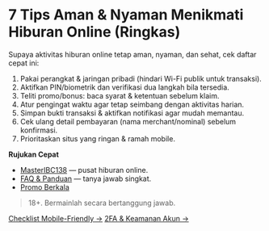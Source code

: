 # 7 Tips Aman & Nyaman Menikmati Hiburan Online (Ringkas)

Supaya aktivitas hiburan online tetap aman, nyaman, dan sehat, cek daftar cepat ini:

1) Pakai perangkat & jaringan pribadi (hindari Wi-Fi publik untuk transaksi).  
2) Aktifkan PIN/biometrik dan verifikasi dua langkah bila tersedia.  
3) Teliti promo/bonus: baca syarat & ketentuan sebelum klaim.  
4) Atur pengingat waktu agar tetap seimbang dengan aktivitas harian.  
5) Simpan bukti transaksi & aktifkan notifikasi agar mudah memantau.  
6) Cek ulang detail pembayaran (nama merchant/nominal) sebelum konfirmasi.  
7) Prioritaskan situs yang ringan & ramah mobile.

**Rujukan Cepat**
- [MasterIBC138](https://masteribc138.com/) — pusat hiburan online.  
- [FAQ & Panduan](https://masteribc138.com/faq) — tanya jawab singkat.  
- [Promo Berkala](https://masteribc138.com/promo)

> 18+. Bermainlah secara bertanggung jawab.

[Checklist Mobile-Friendly →](./posting-2)
[2FA & Keamanan Akun →](./posting-3)
